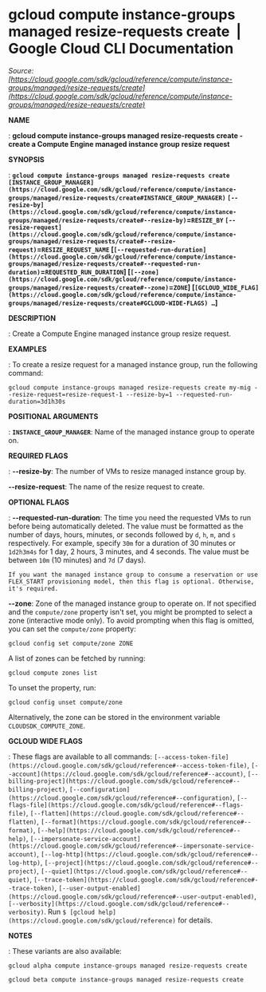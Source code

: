 # gcloud compute instance-groups managed resize-requests create  |  Google Cloud CLI Documentation

*Source: [https://cloud.google.com/sdk/gcloud/reference/compute/instance-groups/managed/resize-requests/create](https://cloud.google.com/sdk/gcloud/reference/compute/instance-groups/managed/resize-requests/create)*

**NAME**

: **gcloud compute instance-groups managed resize-requests create - create a Compute Engine managed instance group resize request**

**SYNOPSIS**

: **`gcloud compute instance-groups managed resize-requests create` `[INSTANCE_GROUP_MANAGER](https://cloud.google.com/sdk/gcloud/reference/compute/instance-groups/managed/resize-requests/create#INSTANCE_GROUP_MANAGER)` `[--resize-by](https://cloud.google.com/sdk/gcloud/reference/compute/instance-groups/managed/resize-requests/create#--resize-by)`=`RESIZE_BY` `[--resize-request](https://cloud.google.com/sdk/gcloud/reference/compute/instance-groups/managed/resize-requests/create#--resize-request)`=`RESIZE_REQUEST_NAME` [`[--requested-run-duration](https://cloud.google.com/sdk/gcloud/reference/compute/instance-groups/managed/resize-requests/create#--requested-run-duration)`=`REQUESTED_RUN_DURATION`] [`[--zone](https://cloud.google.com/sdk/gcloud/reference/compute/instance-groups/managed/resize-requests/create#--zone)`=`ZONE`] [`[GCLOUD_WIDE_FLAG](https://cloud.google.com/sdk/gcloud/reference/compute/instance-groups/managed/resize-requests/create#GCLOUD-WIDE-FLAGS) …`]**

**DESCRIPTION**

: Create a Compute Engine managed instance group resize request.

**EXAMPLES**

: To create a resize request for a managed instance group, run the following
command:

```
gcloud compute instance-groups managed resize-requests create my-mig --resize-request=resize-request-1 --resize-by=1 --requested-run-duration=3d1h30s
```

**POSITIONAL ARGUMENTS**

: **`INSTANCE_GROUP_MANAGER`**:
Name of the managed instance group to operate on.

**REQUIRED FLAGS**

: **--resize-by**:
The number of VMs to resize managed instance group by.

**--resize-request**:
The name of the resize request to create.

**OPTIONAL FLAGS**

: **--requested-run-duration**:
The time you need the requested VMs to run before being automatically deleted.
The value must be formatted as the number of days, hours, minutes, or seconds
followed by `d`, `h`, `m`, and `s`
respectively. For example, specify `30m` for a duration of 30 minutes
or `1d2h3m4s` for 1 day, 2 hours, 3 minutes, and 4 seconds. The value
must be between `10m` (10 minutes) and `7d` (7 days).

```
If you want the managed instance group to consume a reservation or use
FLEX_START provisioning model, then this flag is optional. Otherwise,
it's required.
```

**--zone**:
Zone of the managed instance group to operate on. If not specified and the
``compute/zone`` property isn't set, you might
be prompted to select a zone (interactive mode only).
To avoid prompting when this flag is omitted, you can set the
``compute/zone`` property:

```
gcloud config set compute/zone ZONE
```

A list of zones can be fetched by running:

```
gcloud compute zones list
```

To unset the property, run:

```
gcloud config unset compute/zone
```

Alternatively, the zone can be stored in the environment variable
``CLOUDSDK_COMPUTE_ZONE``.

**GCLOUD WIDE FLAGS**

: These flags are available to all commands: `[--access-token-file](https://cloud.google.com/sdk/gcloud/reference#--access-token-file)`,
`[--account](https://cloud.google.com/sdk/gcloud/reference#--account)`, `[--billing-project](https://cloud.google.com/sdk/gcloud/reference#--billing-project)`,
`[--configuration](https://cloud.google.com/sdk/gcloud/reference#--configuration)`,
`[--flags-file](https://cloud.google.com/sdk/gcloud/reference#--flags-file)`,
`[--flatten](https://cloud.google.com/sdk/gcloud/reference#--flatten)`, `[--format](https://cloud.google.com/sdk/gcloud/reference#--format)`, `[--help](https://cloud.google.com/sdk/gcloud/reference#--help)`, `[--impersonate-service-account](https://cloud.google.com/sdk/gcloud/reference#--impersonate-service-account)`,
`[--log-http](https://cloud.google.com/sdk/gcloud/reference#--log-http)`,
`[--project](https://cloud.google.com/sdk/gcloud/reference#--project)`, `[--quiet](https://cloud.google.com/sdk/gcloud/reference#--quiet)`, `[--trace-token](https://cloud.google.com/sdk/gcloud/reference#--trace-token)`, `[--user-output-enabled](https://cloud.google.com/sdk/gcloud/reference#--user-output-enabled)`,
`[--verbosity](https://cloud.google.com/sdk/gcloud/reference#--verbosity)`.
Run `$ [gcloud help](https://cloud.google.com/sdk/gcloud/reference)` for details.

**NOTES**

: These variants are also available:

```
gcloud alpha compute instance-groups managed resize-requests create
```

```
gcloud beta compute instance-groups managed resize-requests create
```